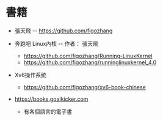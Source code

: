 # 書籍

* 張天飛 -- https://github.com/figozhang

* 奔跑吧 Linux內核 -- 作者： 張天飛
    * https://github.com/figozhang/Running-LinuxKernel
    * https://github.com/figozhang/runninglinuxkernel_4.0
* Xv6操作系统
    * https://github.com/figozhang/xv6-book-chinese

* https://books.goalkicker.com
    * 有各個語言的電子書

